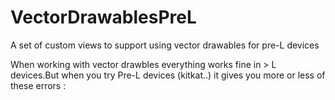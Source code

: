 # VectorDrawablesPreL
A set of custom views to support using vector drawables for pre-L devices

When working with vector drawbles everything works fine in > L devices.But when you try Pre-L devices (kitkat..) it gives you  more or less of these errors : 




